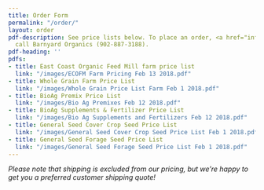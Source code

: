 ```yaml
---
title: Order Form
permalink: "/order/"
layout: order
pdf-description: See price lists below. To place an order, <a href="info@barnyardorganics.com">email</a>   or
  call Barnyard Organics (902-887-3188).
pdf-heading: ''
pdfs:
- title: East Coast Organic Feed Mill farm price list
  link: "/images/ECOFM Farm Pricing Feb 13 2018.pdf"
- title: Whole Grain Farm Price List
  link: "/images/Whole Grain Price List Farm Feb 1 2018.pdf"
- title: BioAg Premix Price List
  link: "/images/Bio Ag Premixes Feb 12 2018.pdf"
- title: BioAg Supplements & Fertilizer Price List
  link: "/images/Bio Ag Supplements and Fertilizers Feb 12 2018.pdf"
- title: General Seed Cover Crop Seed Price List
  link: "/images/General Seed Cover Crop Seed Price List Feb 1 2018.pdf"
- title: General Seed Forage Seed Price List
  link: "/images/General Seed Forage Seed Price List Feb 1 2018.pdf"
---
```

_Please note that shipping is excluded from our pricing, but we’re happy to get you a preferred customer shipping quote!_
